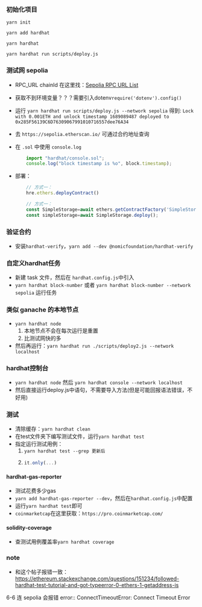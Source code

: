 
### 初始化项目
`yarn init`

`yarn add hardhat`

`yarn hardhat`

`yarn hardhat run scripts/deploy.js`

### 测试网 sepolia
* RPC_URL chainId 在这里找：[Sepolia RPC URL List](https://chainlist.org/chain/11155111)

* 获取不到环境变量？？？需要引入dotenv`require('dotenv').config()`

* 运行 `yarn hardhat run scripts/deploy.js --network sepolia` 得到:
`Lock with 0.001ETH and unlock timestamp 1689089487 deployed to 0x285F56139C6D76309067991010716557dee76A34`

* 去 `https://sepolia.etherscan.io/` 可通过合约地址查询

* 在 `.sol` 中使用 `console.log` 
    ```js
        import "hardhat/console.sol";
        console.log("block timestamp is %o", block.timestamp);
    ```
* 部署：
    ```js
        // 方式一：
        hre.ethers.deployContract()
    ```

    ```js
        // 方式一：
        const SimpleStorage=await ethers.getContractFactory('SimpleStorage')
        const simpleStorage=await SimpleStorage.deploy();
    ```
### 验证合约

* 安装`hardhat-verify`，`yarn add --dev @nomicfoundation/hardhat-verify`

### 自定义hardhat任务
* 新建 task 文件，然后在 `hardhat.config.js`中引入
* `yarn hardhat block-number` 或者 `yarn hardhat block-number --network sepolia` 运行任务

### 类似 ganache 的本地节点
* `yarn hardhat node`
    1. 本地节点不会在每次运行是重置
    2. 比测试网快的多
* 然后再运行：`yarn hardhat run ./scripts/deploy2.js --network localhost`

### hardhat控制台
* `yarn hardhat node` 然后 `yarn hardhat console --network localhost`
* 然后直接运行deploy.js中语句，不需要导入方法(但是可能回报语法错误，不好用)

### 测试
* 清除缓存：`yarn hardhat clean`
* 在test文件夹下编写测试文件，运行`yarn hardhat test`
* 指定运行测试用例：
    1. `yarn hardhat test --grep 更新后`
    2.  ```js 
        it.only(...)
        ```
#### hardhat-gas-reporter
* 测试花费多少gas
* `yarn add hardhat-gas-reporter --dev`，然后在`hardhat.config.js`中配置
* 运行`yarn hardhat test`即可
* `coinmarketcap`在这里获取：`https://pro.coinmarketcap.com/`

#### solidity-coverage
* 查测试用例覆盖率`yarn hardhat coverage`
### note

* 和这个帖子报错一致：https://ethereum.stackexchange.com/questions/151234/followed-hardhat-test-tutorial-and-got-typeerror-0-ethers-1-getaddress-is

6-6 
连 sepolia 会报错 error:: ConnectTimeoutError: Connect Timeout Error
